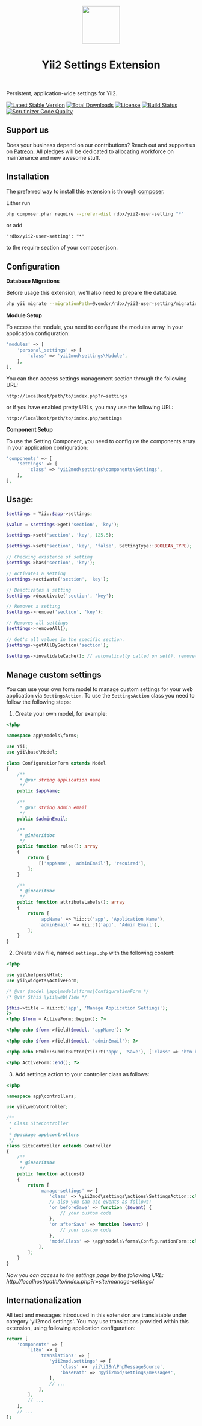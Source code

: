<p align="center">
    <a href="https://github.com/yiisoft" target="_blank">
        <img src="https://avatars0.githubusercontent.com/u/993323" height="100px">
    </a>
    <h1 align="center">Yii2 Settings Extension</h1>
    <br>
</p>

Persistent, application-wide settings for Yii2.

[![Latest Stable Version](https://poser.pugx.org/yii2mod/yii2-settings/v/stable)](https://packagist.org/packages/yii2mod/yii2-settings) [![Total Downloads](https://poser.pugx.org/yii2mod/yii2-settings/downloads)](https://packagist.org/packages/yii2mod/yii2-settings) [![License](https://poser.pugx.org/yii2mod/yii2-settings/license)](https://packagist.org/packages/yii2mod/yii2-settings)
[![Build Status](https://travis-ci.org/yii2mod/yii2-settings.svg?branch=master)](https://travis-ci.org/yii2mod/yii2-settings)
[![Scrutinizer Code Quality](https://scrutinizer-ci.com/g/yii2mod/yii2-settings/badges/quality-score.png?b=master)](https://scrutinizer-ci.com/g/yii2mod/yii2-settings/?branch=master)

## Support us

Does your business depend on our contributions? Reach out and support us on [Patreon](https://www.patreon.com/yii2mod). 
All pledges will be dedicated to allocating workforce on maintenance and new awesome stuff.

Installation
------------

The preferred way to install this extension is through [composer](http://getcomposer.org/download/).

Either run

```sh
php composer.phar require --prefer-dist rdbx/yii2-user-setting "*"
```

or add

```
"rdbx/yii2-user-setting": "*"
```

to the require section of your composer.json.

Configuration
-------------

**Database Migrations**

Before usage this extension, we'll also need to prepare the database.

```sh
php yii migrate --migrationPath=@vendor/rdbx/yii2-user-setting/migrations
```

**Module Setup**

To access the module, you need to configure the modules array in your application configuration:
```php
'modules' => [
    'personal_settings' => [
        'class' => 'yii2mod\settings\Module',
    ],
],
```

You can then access settings management section through the following URL:

```
http://localhost/path/to/index.php?r=settings
```

or if you have enabled pretty URLs, you may use the following URL:

```
http://localhost/path/to/index.php/settings
```

**Component Setup**

To use the Setting Component, you need to configure the components array in your application configuration:
```php
'components' => [
    'settings' => [
        'class' => 'yii2mod\settings\components\Settings',
    ],
],
```

Usage:
---------
```php
$settings = Yii::$app->settings;

$value = $settings->get('section', 'key');

$settings->set('section', 'key', 125.5);

$settings->set('section', 'key', 'false', SettingType::BOOLEAN_TYPE);

// Checking existence of setting
$settings->has('section', 'key');

// Activates a setting
$settings->activate('section', 'key');

// Deactivates a setting
$settings->deactivate('section', 'key');

// Removes a setting
$settings->remove('section', 'key');

// Removes all settings
$settings->removeAll();

// Get's all values in the specific section.
$settings->getAllBySection('section');

$settings->invalidateCache(); // automatically called on set(), remove();
```

Manage custom settings
----------------------

You can use your own form model to manage custom settings for your web application via `SettingsAction`.
To use the `SettingsAction` class you need to follow the following steps:

1) Create your own model, for example:

```php
<?php

namespace app\models\forms;

use Yii;
use yii\base\Model;

class ConfigurationForm extends Model
{
    /**
     * @var string application name
     */
    public $appName;

    /**
     * @var string admin email
     */
    public $adminEmail;

    /**
     * @inheritdoc
     */
    public function rules(): array
    {
        return [
            [['appName', 'adminEmail'], 'required'],
        ];
    }

    /**
     * @inheritdoc
     */
    public function attributeLabels(): array
    {
        return [
            'appName' => Yii::t('app', 'Application Name'),
            'adminEmail' => Yii::t('app', 'Admin Email'),
        ];
    }
}
```

2) Create view file, named `settings.php` with the following content:

```php
<?php

use yii\helpers\Html;
use yii\widgets\ActiveForm;

/* @var $model \app\models\forms\ConfigurationForm */
/* @var $this \yii\web\View */

$this->title = Yii::t('app', 'Manage Application Settings');
?>
<?php $form = ActiveForm::begin(); ?>

<?php echo $form->field($model, 'appName'); ?>

<?php echo $form->field($model, 'adminEmail'); ?>

<?php echo Html::submitButton(Yii::t('app', 'Save'), ['class' => 'btn btn-success']) ?>

<?php ActiveForm::end(); ?>

```

3) Add settings action to your controller class as follows:

```php
<?php

namespace app\controllers;

use yii\web\Controller;

/**
 * Class SiteController
 *
 * @package app\controllers
 */
class SiteController extends Controller
{
    /**
     * @inheritdoc
     */
    public function actions()
    {
        return [
            'manage-settings' => [
                'class' => \yii2mod\settings\actions\SettingsAction::class,
                // also you can use events as follows:
                'on beforeSave' => function ($event) {
                    // your custom code
                },
                'on afterSave' => function ($event) {
                    // your custom code
                },
                'modelClass' => \app\models\forms\ConfigurationForm::class,
            ],
        ];
    }
}
```

*Now you can access to the settings page by the following URL: http://localhost/path/to/index.php?r=site/manage-settings/*



Internationalization
----------------------

All text and messages introduced in this extension are translatable under category 'yii2mod.settings'.
You may use translations provided within this extension, using following application configuration:

```php
return [
    'components' => [
        'i18n' => [
            'translations' => [
                'yii2mod.settings' => [
                    'class' => 'yii\i18n\PhpMessageSource',
                    'basePath' => '@yii2mod/settings/messages',
                ],
                // ...
            ],
        ],
        // ...
    ],
    // ...
];
```
